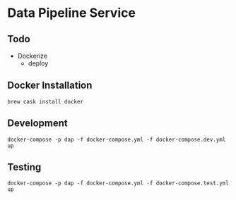 # Data Pipeline Service

## Todo

- Dockerize
  - deploy

## Docker Installation

```
brew cask install docker
```

## Development

```
docker-compose -p dap -f docker-compose.yml -f docker-compose.dev.yml up
```

## Testing

```
docker-compose -p dap -f docker-compose.yml -f docker-compose.test.yml up
```
